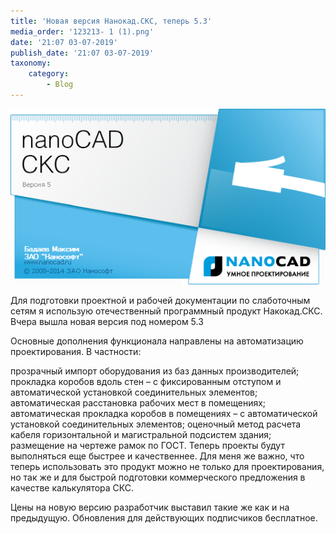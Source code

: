 ```yaml
---
title: 'Новая версия Нанокад.СКС, теперь 5.3'
media_order: '123213- 1 (1).png'
date: '21:07 03-07-2019'
publish_date: '21:07 03-07-2019'
taxonomy:
    category:
        - Blog
---
```


![](123213-%201%20%281%29.png)

Для подготовки проектной и рабочей документации по слаботочным сетям я использую отечественный программный продукт Накокад.СКС. Вчера вышла новая версия под номером 5.3

Основные дополнения функционала направлены на автоматизацию проектирования. В частности:

прозрачный импорт оборудования из баз данных производителей;
прокладка коробов вдоль стен – с фиксированным отступом и автоматической установкой соединительных элементов;
автоматическая расстановка рабочих мест в помещениях;
автоматическая прокладка коробов в помещениях – с автоматической установкой соединительных элементов;
оценочный метод расчета кабеля горизонтальной и магистральной подсистем здания;
размещение на чертеже рамок по ГОСТ.
Теперь проекты будут выполняться еще быстрее и качественнее. Для меня же важно, что теперь использовать это продукт можно не только для проектирования, но так же и для быстрой подготовки коммерческого предложения в качестве калькулятора СКС.



Цены на новую версию разработчик выставил такие же как и на предыдущую. Обновления для действующих подписчиков бесплатное.